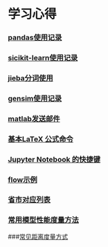 # 学习心得

### [pandas使用记录](https://github.com/fly2/notes/blob/master/pandas%E4%BD%BF%E7%94%A8%E8%AE%B0%E5%BD%95.md)
### [sicikit-learn使用记录](https://github.com/fly2/notes/blob/master/sicikit-learn%E4%BD%BF%E7%94%A8%E8%AE%B0%E5%BD%95.md#sicikit-learn使用记录)
### [jieba分词使用](https://github.com/fly2/notes/blob/master/jieba%E5%88%86%E8%AF%8D%E4%BD%BF%E7%94%A8.md)
### [gensim使用记录](https://github.com/fly2/notes/blob/master/gensim%E4%BD%BF%E7%94%A8%E8%AE%B0%E5%BD%95.md)
### [matlab发送邮件](https://github.com/fly2/notes/blob/master/matlab%E5%8F%91%E9%80%81%E9%82%AE%E4%BB%B6.md)
### [基本LaTeX 公式命令](https://github.com/fly2/notes/blob/master/%E5%9F%BA%E6%9C%ACLaTeX%20%E5%85%AC%E5%BC%8F%E5%91%BD%E4%BB%A4.md)
### [Jupyter Notebook 的快捷键](https://github.com/fly2/notes/blob/master/Jupyter%20Notebook%20%E7%9A%84%E5%BF%AB%E6%8D%B7%E9%94%AE.md)
### [flow示例](https://github.com/fly2/notes/blob/master/flow%E7%A4%BA%E4%BE%8B.md)

### [省市对应列表](https://github.com/fly2/notes)
### [常用模型性能度量方法](https://github.com/fly2/notes/blob/master/%E5%B8%B8%E7%94%A8%E6%A8%A1%E5%9E%8B%E6%80%A7%E8%83%BD%E5%BA%A6%E9%87%8F%E6%96%B9%E6%B3%95.md)
###[常见距离度量方式](https://github.com/fly2/notes/blob/master/%E5%B8%B8%E8%A7%81%E8%B7%9D%E7%A6%BB%E5%BA%A6%E9%87%8F%E6%96%B9%E5%BC%8F.md)
